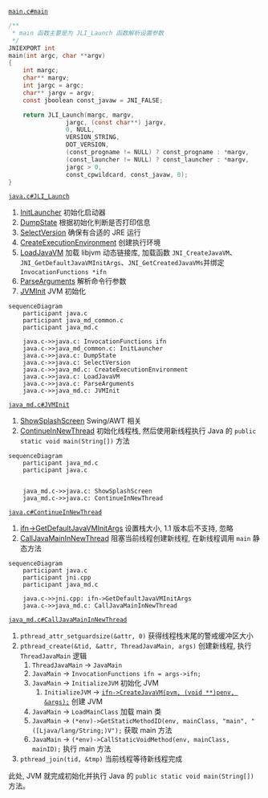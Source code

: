 [`main.c#main`](main.c)

```c
/**
 * main 函数主要是为 JLI_Launch 函数解析设置参数
 */
JNIEXPORT int
main(int argc, char **argv)
{
    int margc;
    char** margv;
    int jargc = argc;
    char** jargv = argv;
    const jboolean const_javaw = JNI_FALSE;

    return JLI_Launch(margc, margv,
                jargc, (const char**) jargv,
                0, NULL,
                VERSION_STRING,
                DOT_VERSION,
                (const_progname != NULL) ? const_progname : *margv,
                (const_launcher != NULL) ? const_launcher : *margv,
                jargc > 0,
                const_cpwildcard, const_javaw, 0);
}
```

[`java.c#JLI_Launch`](../libjli/java.c)

1. [InitLauncher](../../../unix/native/libjli/java_md_common.c) 初始化启动器
2. [DumpState](../libjli/java.c) 根据初始化判断是否打印信息
3. [SelectVersion](../libjli/java.c) 确保有合适的 JRE 运行
4. [CreateExecutionEnvironment](../../../unix/native/libjli/java_md.c) 创建执行环境
5. [LoadJavaVM](../../../unix/native/libjli/java_md.c) 加载 libjvm 动态链接库, 加载函数 `JNI_CreateJavaVM`、`JNI_GetDefaultJavaVMInitArgs`、`JNI_GetCreatedJavaVMs`并绑定 `InvocationFunctions *ifn`
6. [ParseArguments](../libjli/java.c) 解析命令行参数
7. [JVMInit](../libjli/java.c) JVM 初始化

```mermaid
sequenceDiagram
    participant java.c
    participant java_md_common.c
    participant java_md.c

    java.c->>java.c: InvocationFunctions ifn
    java.c->>java_md_common.c: InitLauncher
    java.c->>java.c: DumpState
    java.c->>java.c: SelectVersion
    java.c->>java_md.c: CreateExecutionEnvironment
    java.c->>java.c: LoadJavaVM
    java.c->>java.c: ParseArguments
    java.c->>java_md.c: JVMInit
```

[`java_md.c#JVMInit`](../../../unix/native/libjli/java_md.c)

1. [ShowSplashScreen](../libjli/java.c) Swing/AWT 相关
2. [ContinueInNewThread](../libjli/java.c) 初始化线程栈, 然后使用新线程执行 Java 的 `public static void main(String[])` 方法

```mermaid
sequenceDiagram
    participant java_md.c
    participant java.c


    java_md.c->>java.c: ShowSplashScreen
    java_md.c->>java.c: ContinueInNewThread
```

[`java.c#ContinueInNewThread`](../libjli/java.c)

1. [ifn->GetDefaultJavaVMInitArgs](../../../../hotspot/share/prims/jni.cpp) 设置栈大小, 1.1 版本后不支持, 忽略
2. [CallJavaMainInNewThread](../../../unix/native/libjli/java_md.c) 阻塞当前线程创建新线程, 在新线程调用 `main` 静态方法

```mermaid
sequenceDiagram
    participant java.c
    participant jni.cpp
    participant java_md.c

    java.c->>jni.cpp: ifn->GetDefaultJavaVMInitArgs
    java.c->>java_md.c: CallJavaMainInNewThread
```

[`java_md.c#CallJavaMainInNewThread`](../../../unix/native/libjli/java_md.c)

1. `pthread_attr_setguardsize(&attr, 0)` 获得线程栈末尾的警戒缓冲区大小
2. `pthread_create(&tid, &attr, ThreadJavaMain, args)` 创建新线程, 执行 `ThreadJavaMain` 逻辑
    1. `ThreadJavaMain` -> `JavaMain`
    2. `JavaMain` -> `InvocationFunctions ifn = args->ifn;`
    3. `JavaMain` -> `InitializeJVM` 初始化 JVM
        1. `InitializeJVM` -> [`ifn->CreateJavaVM(pvm, (void **)penv, &args);`](../../../../hotspot/share/prims/readme.md) 创建 JVM
    4. `JavaMain` -> `LoadMainClass` 加载 main 类
    5. `JavaMain` -> `(*env)->GetStaticMethodID(env, mainClass, "main", "([Ljava/lang/String;)V");` 获取 main 方法
    6. `JavaMain` -> `(*env)->CallStaticVoidMethod(env, mainClass, mainID);` 执行 main 方法
3. `pthread_join(tid, &tmp)` 当前线程等待新线程完成

此处, JVM 就完成初始化并执行 Java 的 `public static void main(String[])` 方法。
